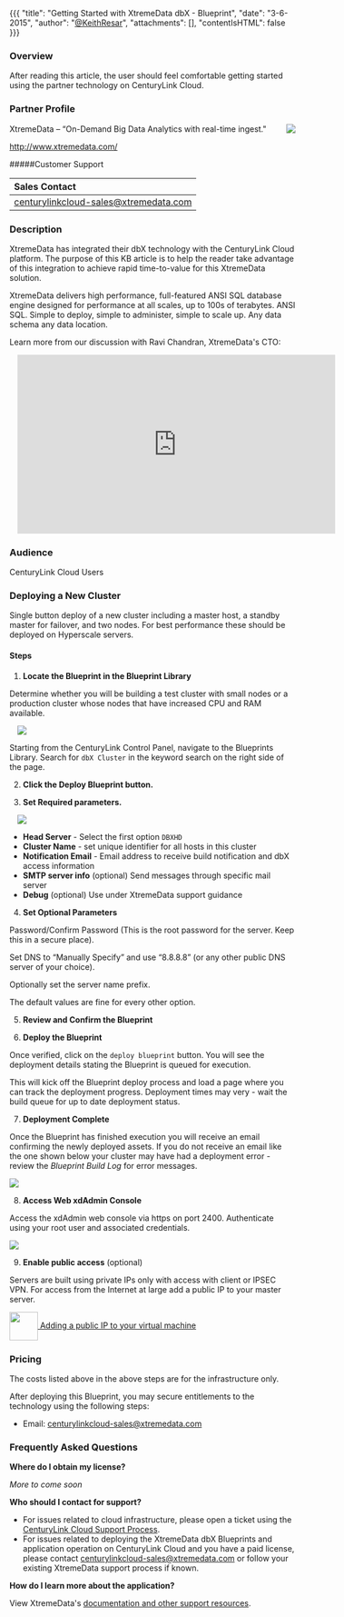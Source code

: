 {{{
  "title": "Getting Started with XtremeData dbX - Blueprint",
  "date": "3-6-2015",
  "author": "<a href='https://twitter.com/KeithResar'>@KeithResar</a>",
  "attachments": [],
  "contentIsHTML": false
}}}



### Overview

After reading this article, the user should feel comfortable getting started using the partner technology on CenturyLink Cloud.

### Partner Profile

<img src="/knowledge-base/images/xtremedata/xtremelog_wht.png" style="max-width:200px;border:0;float:right;">

XtremeData – “On-Demand Big Data Analytics with real-time ingest."

http://www.xtremedata.com/

#####Customer Support

|Sales Contact      |
|:- |
|centurylinkcloud-sales@xtremedata.com       |


### Description

XtremeData has integrated their dbX technology with the CenturyLink Cloud platform.  The purpose of this KB article is to help the reader take advantage of this integration to achieve rapid time-to-value for this XtremeData solution.

XtremeData delivers high performance, full-featured ANSI SQL database engine designed for performance at all scales, up to 100s of terabytes. ANSI SQL. Simple to deploy, simple to administer, simple to scale up. Any data schema any data location.

Learn more from our discussion with Ravi Chandran, XtremeData's CTO:

<iframe width="560" height="315" src="https://www.youtube.com/embed/1LO2TIOvJGw" frameborder="0" allowfullscreen style="margin-left:1em;"></iframe>


### Audience

CenturyLink Cloud Users


### Deploying a New Cluster

Single button deploy of a new cluster including a master host, a standby master for failover, and two nodes.  For best performance these should be deployed on Hyperscale servers.

#### Steps


1. **Locate the Blueprint in the Blueprint Library**

  Determine whether you will be building a test cluster with small nodes or a production cluster whose nodes that have increased CPU and RAM available.

  <img src="/knowledge-base/images/xtremedata/dbx_blueprint_tile.png" style="margin-left:1em;border:0;max-width:250px;">

  Starting from the CenturyLink Control Panel, navigate to the Blueprints Library. Search for `dbX Cluster` in the keyword search on the right side of the page.

2. **Click the Deploy Blueprint button.**

3. **Set Required parameters.**

  <img src="/knowledge-base/images/xtremedata/dbx_deploy_parameters.png" style="margin-left:1em;max-width:450px;">

  * **Head Server** - Select the first option `DBXHD`
  * **Cluster Name** - set unique identifier for all hosts in this cluster
  * **Notification Email** - Email address to receive build notification and dbX access information
  * **SMTP server info** (optional) Send messages through specific mail server
  * **Debug** (optional) Use under XtremeData support guidance


4. **Set Optional Parameters**

  Password/Confirm Password (This is the root password for the server. Keep this in a secure place).

  Set DNS to “Manually Specify” and use “8.8.8.8” (or any other public DNS server of your choice).

  Optionally set the server name prefix.

  The default values are fine for every other option.

5. **Review and Confirm the Blueprint**

6. **Deploy the Blueprint**

  Once verified, click on the `deploy blueprint` button. You will see the deployment details stating the Blueprint is queued for execution.

  This will kick off the Blueprint deploy process and load a page where you can track the deployment progress. Deployment times may very - wait the build queue for up to date deployment status.

7. **Deployment Complete**

  Once the Blueprint has finished execution you will receive an email confirming the newly deployed assets.  If you do not receive an email like the one shown below your cluster may have had a deployment error - review the *Blueprint Build Log* for error messages.

  <img src="/knowledge-base/images/xtremedata/dbx_deploy_success_email.png" style="border:0;">

8. **Access Web xdAdmin Console**

  Access the xdAdmin web console via https on port 2400.  Authenticate using your root user and associated credentials.

  <img src="/knowledge-base/images/xtremedata/web_gui_screenshot.png" style="border:0;">

9. **Enable public access** (optional)

  Servers are built using private IPs only with access with client or IPSEC VPN.  For access from the Internet at large add a public IP to your master server.

  <a href="../../network/how-to-add-public-ip-to-virtual-machine/">
    <img style="border:0;width:50px;vertical-align:middle;" src="/knowledge-base/images/shared_assets/fw_icon.png">
    Adding a public IP to your virtual machine
  </a>



### Pricing

The costs listed above in the above steps are for the infrastructure only.

After deploying this Blueprint, you may secure entitlements to the technology using the following steps:

 * Email: centurylinkcloud-sales@xtremedata.com

### Frequently Asked Questions

**Where do I obtain my license?**

*More to come soon*

**Who should I contact for support?**

* For issues related to cloud infrastructure, please open a ticket using the [CenturyLink Cloud Support Process](../../Support/how-do-i-report-a-support-issue.md).
* For issues related to deploying the XtremeData dbX Blueprints and application operation on CenturyLink Cloud and you have a paid license, please contact centurylinkcloud-sales@xtremedata.com or follow your existing XtremeData support process if known.


**How do I learn more about the application?**

View XtremeData's [documentation and other support resources](http://www.xtremedata.com/support).
